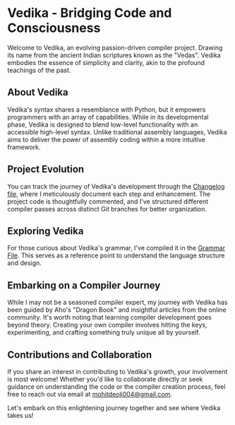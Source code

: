 # Vedika - Bridging Code and Consciousness

Welcome to Vedika, an evolving passion-driven compiler project. Drawing its name from the ancient Indian scriptures known as the "Vedas". Vedika embodies the essence of simplicity and clarity, akin to the profound teachings of the past.

## About Vedika

Vedika's syntax shares a resemblance with Python, but it empowers programmers with an array of capabilities. While in its developmental phase, Vedika is designed to blend low-level functionality with an accessible high-level syntax. Unlike traditional assembly languages, Vedika aims to deliver the power of assembly coding within a more intuitive framework.

## Project Evolution

You can track the journey of Vedika's development through the [Changelog file](Changelog), where I meticulously document each step and enhancement. The project code is thoughtfully commented, and I've structured different compiler passes across distinct Git branches for better organization.

## Exploring Vedika

For those curious about Vedika's grammar, I've compiled it in the [Grammar File](Grammar). This serves as a reference point to understand the language structure and design.

## Embarking on a Compiler Journey

While I may not be a seasoned compiler expert, my journey with Vedika has been guided by Aho's "Dragon Book" and insightful articles from the online community. It's worth noting that learning compiler development goes beyond theory. Creating your own compiler involves hitting the keys, experimenting, and crafting something truly unique all by yourself.

## Contributions and Collaboration

If you share an interest in contributing to Vedika's growth, your involvement is most welcome! Whether you'd like to collaborate directly or seek guidance on understanding the code or the compiler creation process, feel free to reach out via email at [mohitdeoli004@gmail.com](mailto:mohitdeoli004@gmail.com).

Let's embark on this enlightening journey together and see where Vedika takes us!